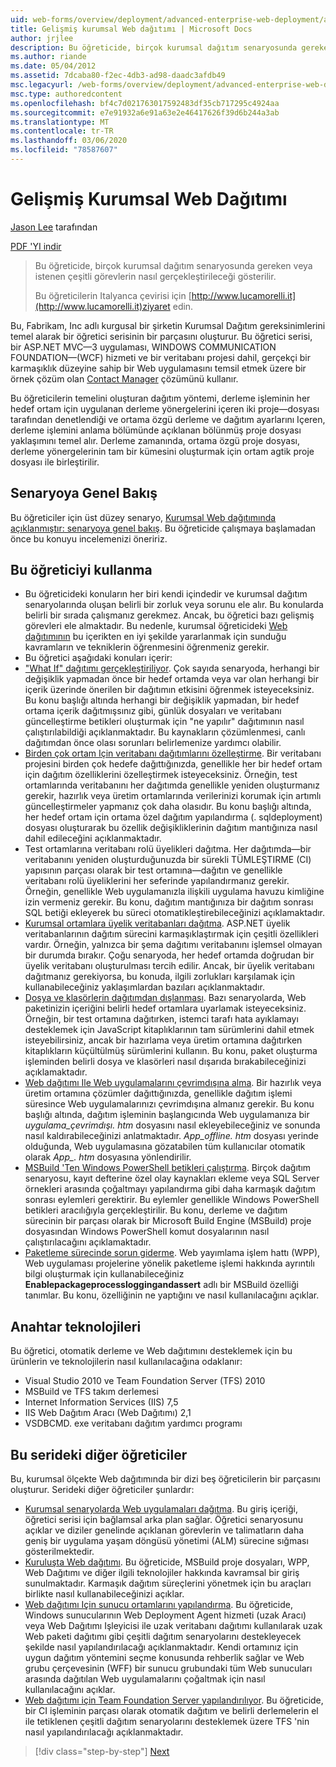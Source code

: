 ```yaml
---
uid: web-forms/overview/deployment/advanced-enterprise-web-deployment/advanced-enterprise-web-deployment
title: Gelişmiş kurumsal Web dağıtımı | Microsoft Docs
author: jrjlee
description: Bu öğreticide, birçok kurumsal dağıtım senaryosunda gereken veya istenen çeşitli görevlerin nasıl gerçekleştirileceği gösterilir. Italyan translati için...
ms.author: riande
ms.date: 05/04/2012
ms.assetid: 7dcaba80-f2ec-4db3-ad98-daadc3afdb49
msc.legacyurl: /web-forms/overview/deployment/advanced-enterprise-web-deployment/advanced-enterprise-web-deployment
msc.type: authoredcontent
ms.openlocfilehash: bf4c7d021763017592483df35cb717295c4924aa
ms.sourcegitcommit: e7e91932a6e91a63e2e46417626f39d6b244a3ab
ms.translationtype: MT
ms.contentlocale: tr-TR
ms.lasthandoff: 03/06/2020
ms.locfileid: "78587607"
---
```

# <a name="advanced-enterprise-web-deployment"></a>Gelişmiş Kurumsal Web Dağıtımı

[Jason Lee](https://github.com/jrjlee) tarafından

[PDF 'YI indir](https://msdnshared.blob.core.windows.net/media/MSDNBlogsFS/prod.evol.blogs.msdn.com/CommunityServer.Blogs.Components.WeblogFiles/00/00/00/63/56/8130.DeployingWebAppsInEnterpriseScenarios.pdf)

> Bu öğreticide, birçok kurumsal dağıtım senaryosunda gereken veya istenen çeşitli görevlerin nasıl gerçekleştirileceği gösterilir.
> 
> Bu öğreticilerin Italyanca çevirisi için [http://www.lucamorelli.it](http://www.lucamorelli.it)ziyaret edin.

Bu, Fabrikam, Inc adlı kurgusal bir şirketin Kurumsal Dağıtım gereksinimlerini temel alarak bir öğretici serisinin bir parçasını oluşturur. Bu öğretici serisi, bir ASP.NET MVC&#x2014;3 uygulaması, WINDOWS COMMUNICATION FOUNDATION&#x2014;(WCF) hizmeti ve bir veritabanı projesi dahil, gerçekçi bir karmaşıklık düzeyine sahip bir Web uygulamasını temsil etmek üzere bir örnek çözüm olan [Contact Manager](../web-deployment-in-the-enterprise/the-contact-manager-solution.md) çözümünü kullanır.

Bu öğreticilerin temelini oluşturan dağıtım yöntemi, derleme işleminin her hedef ortam için uygulanan derleme yönergelerini içeren iki [](../web-deployment-in-the-enterprise/understanding-the-build-process.md)proje&#x2014;dosyası tarafından denetlendiği ve ortama özgü derleme ve dağıtım ayarlarını Içeren, derleme işlemini anlama bölümünde açıklanan bölünmüş proje dosyası yaklaşımını temel alır. Derleme zamanında, ortama özgü proje dosyası, derleme yönergelerinin tam bir kümesini oluşturmak için ortam agtik proje dosyası ile birleştirilir.

## <a name="scenario-overview"></a>Senaryoya Genel Bakış

Bu öğreticiler için üst düzey senaryo, [Kurumsal Web dağıtımında açıklanmıştır: senaryoya genel bakış](../deploying-web-applications-in-enterprise-scenarios/enterprise-web-deployment-scenario-overview.md). Bu öğreticide çalışmaya başlamadan önce bu konuyu incelemenizi öneririz.

## <a name="how-to-use-this-tutorial"></a>Bu öğreticiyi kullanma

- Bu öğreticideki konuların her biri kendi içindedir ve kurumsal dağıtım senaryolarında oluşan belirli bir zorluk veya sorunu ele alır. Bu konularda belirli bir sırada çalışmanız gerekmez. Ancak, bu öğretici bazı gelişmiş görevleri ele almaktadır. Bu nedenle, kurumsal öğreticideki [Web dağıtımının](../web-deployment-in-the-enterprise/web-deployment-in-the-enterprise.md) bu içerikten en iyi şekilde yararlanmak için sunduğu kavramların ve tekniklerin öğrenmesini öğrenmeniz gerekir.
- Bu öğretici aşağıdaki konuları içerir:
- ["What If" dağıtımı gerçekleştiriliyor](performing-a-what-if-deployment.md). Çok sayıda senaryoda, herhangi bir değişiklik yapmadan önce bir hedef ortamda veya var olan herhangi bir içerik üzerinde önerilen bir dağıtımın etkisini öğrenmek isteyeceksiniz. Bu konu başlığı altında herhangi bir değişiklik yapmadan, bir hedef ortama içerik dağıtmışsınız gibi, günlük dosyaları ve veritabanı güncelleştirme betikleri oluşturmak için "ne yapılır" dağıtımının nasıl çalıştırılabildiği açıklanmaktadır. Bu kaynakların çözümlenmesi, canlı dağıtımdan önce olası sorunları belirlemenize yardımcı olabilir.
- [Birden çok ortam Için veritabanı dağıtımlarını özelleştirme](customizing-database-deployments-for-multiple-environments.md). Bir veritabanı projesini birden çok hedefe dağıttığınızda, genellikle her bir hedef ortam için dağıtım özelliklerini özelleştirmek isteyeceksiniz. Örneğin, test ortamlarında veritabanını her dağıtımda genellikle yeniden oluşturmanız gerekir, hazırlık veya üretim ortamlarında verilerinizi korumak için artımlı güncelleştirmeler yapmanız çok daha olasıdır. Bu konu başlığı altında, her hedef ortam için ortama özel dağıtım yapılandırma (. sqldeployment) dosyası oluşturarak bu özellik değişikliklerinin dağıtım mantığınıza nasıl dahil edileceğini açıklanmaktadır.
- Test ortamlarına veritabanı rolü üyelikleri dağıtma. Her dağıtımda&#x2014;bir veritabanını yeniden oluşturduğunuzda bir sürekli TÜMLEŞTIRME (CI) yapısının parçası olarak bir test ortamına&#x2014;dağıtın ve genellikle veritabanı rolü üyeliklerini her seferinde yapılandırmanız gerekir. Örneğin, genellikle Web uygulamanızla ilişkili uygulama havuzu kimliğine izin vermeniz gerekir. Bu konu, dağıtım mantığınıza bir dağıtım sonrası SQL betiği ekleyerek bu süreci otomatikleştirebileceğinizi açıklamaktadır.
- [Kurumsal ortamlara üyelik veritabanları dağıtma](deploying-membership-databases-to-enterprise-environments.md). ASP.NET üyelik veritabanlarının dağıtım sürecini karmaşıklaştırmak için çeşitli özellikleri vardır. Örneğin, yalnızca bir şema dağıtımı veritabanını işlemsel olmayan bir durumda bırakır. Çoğu senaryoda, her hedef ortamda doğrudan bir üyelik veritabanı oluşturulması tercih edilir. Ancak, bir üyelik veritabanı dağıtmanız gerekiyorsa, bu konuda, ilgili zorlukları karşılamak için kullanabileceğiniz yaklaşımlardan bazıları açıklanmaktadır.
- [Dosya ve klasörlerin dağıtımdan dışlanması](excluding-files-and-folders-from-deployment.md). Bazı senaryolarda, Web paketinizin içeriğini belirli hedef ortamlara uyarlamak isteyeceksiniz. Örneğin, bir test ortamına dağıtırken, istemci tarafı hata ayıklamayı desteklemek için JavaScript kitaplıklarının tam sürümlerini dahil etmek isteyebilirsiniz, ancak bir hazırlama veya üretim ortamına dağıtırken kitaplıkların küçültülmüş sürümlerini kullanın. Bu konu, paket oluşturma işleminden belirli dosya ve klasörleri nasıl dışarıda bırakabileceğinizi açıklamaktadır.
- [Web dağıtımı Ile Web uygulamalarını çevrimdışına alma](taking-web-applications-offline-with-web-deploy.md). Bir hazırlık veya üretim ortamına çözümler dağıttığınızda, genellikle dağıtım işlemi süresince Web uygulamalarınızı çevrimdışına almanız gerekir. Bu konu başlığı altında, dağıtım işleminin başlangıcında Web uygulamanıza bir *uygulama\_çevrimdışı. htm* dosyasını nasıl ekleyebileceğiniz ve sonunda nasıl kaldırabileceğinizi anlatmaktadır. *App\_offline. htm* dosyası yerinde olduğunda, Web uygulamasına gözatabilen tüm kullanıcılar otomatik olarak *App\_. htm* dosyasına yönlendirilir.
- [MSBuild 'Ten Windows PowerShell betikleri çalıştırma](running-windows-powershell-scripts-from-msbuild-project-files.md). Birçok dağıtım senaryosu, kayıt defterine özel olay kaynakları ekleme veya SQL Server örnekleri arasında çoğaltmayı yapılandırma gibi daha karmaşık dağıtım sonrası eylemleri gerektirir. Bu eylemler genellikle Windows PowerShell betikleri aracılığıyla gerçekleştirilir. Bu konu, derleme ve dağıtım sürecinin bir parçası olarak bir Microsoft Build Engine (MSBuild) proje dosyasından Windows PowerShell komut dosyalarının nasıl çalıştırılacağını açıklamaktadır.
- [Paketleme sürecinde sorun giderme](troubleshooting-the-packaging-process.md). Web yayımlama işlem hattı (WPP), Web uygulaması projelerine yönelik paketleme işlemi hakkında ayrıntılı bilgi oluşturmak için kullanabileceğiniz **Enablepackageprocessloggingandassert** adlı bir MSBuild özelliği tanımlar. Bu konu, özelliğinin ne yaptığını ve nasıl kullanılacağını açıklar.

## <a name="key-technologies"></a>Anahtar teknolojileri

Bu öğretici, otomatik derleme ve Web dağıtımını desteklemek için bu ürünlerin ve teknolojilerin nasıl kullanılacağına odaklanır:

- Visual Studio 2010 ve Team Foundation Server (TFS) 2010
- MSBuild ve TFS takım derlemesi
- Internet Information Services (IIS) 7,5
- IIS Web Dağıtım Aracı (Web Dağıtımı) 2,1
- VSDBCMD. exe veritabanı dağıtım yardımcı programı

## <a name="other-tutorials-in-this-series"></a>Bu serideki diğer öğreticiler

Bu, kurumsal ölçekte Web dağıtımında bir dizi beş öğreticilerin bir parçasını oluşturur. Serideki diğer öğreticiler şunlardır:

- [Kurumsal senaryolarda Web uygulamaları dağıtma](../deploying-web-applications-in-enterprise-scenarios/deploying-web-applications-in-enterprise-scenarios.md). Bu giriş içeriği, öğretici serisi için bağlamsal arka plan sağlar. Öğretici senaryosunu açıklar ve diziler genelinde açıklanan görevlerin ve talimatların daha geniş bir uygulama yaşam döngüsü yönetimi (ALM) sürecine sığması gösterilmektedir.
- [Kuruluşta Web dağıtımı](../web-deployment-in-the-enterprise/web-deployment-in-the-enterprise.md). Bu öğreticide, MSBuild proje dosyaları, WPP, Web Dağıtımı ve diğer ilgili teknolojiler hakkında kavramsal bir giriş sunulmaktadır. Karmaşık dağıtım süreçlerini yönetmek için bu araçları birlikte nasıl kullanabileceğinizi açıklar.
- [Web dağıtımı Için sunucu ortamlarını yapılandırma](../configuring-server-environments-for-web-deployment/configuring-server-environments-for-web-deployment.md). Bu öğreticide, Windows sunucularının Web Deployment Agent hizmeti (uzak Aracı) veya Web Dağıtımı Işleyicisi ile uzak veritabanı dağıtımı kullanılarak uzak Web paketi dağıtımı gibi çeşitli dağıtım senaryolarını destekleyecek şekilde nasıl yapılandırılacağı açıklanmaktadır. Kendi ortamınız için uygun dağıtım yöntemini seçme konusunda rehberlik sağlar ve Web grubu çerçevesinin (WFF) bir sunucu grubundaki tüm Web sunucuları arasında dağıtılan Web uygulamalarını çoğaltmak için nasıl kullanılacağını açıklar.
- [Web dağıtımı için Team Foundation Server yapılandırılıyor](../configuring-team-foundation-server-for-web-deployment/configuring-team-foundation-server-for-web-deployment.md). Bu öğreticide, bir CI işleminin parçası olarak otomatik dağıtım ve belirli derlemelerin el ile tetiklenen çeşitli dağıtım senaryolarını desteklemek üzere TFS 'nin nasıl yapılandırılacağı açıklanmaktadır.

> [!div class="step-by-step"]
> [Next](performing-a-what-if-deployment.md)
